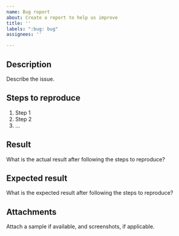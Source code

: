 ```yaml
---
name: Bug report
about: Create a report to help us improve
title: ''
labels: ":bug: bug"
assignees: ''

---
```


## Description  
Describe the issue.

## Steps to reproduce  

1. Step 1
2. Step 2
3. ...

## Result  
What is the actual result after following the steps to reproduce?

## Expected result  
What is the expected result after following the steps to reproduce?

## Attachments  
Attach a sample if available, and screenshots, if applicable.
